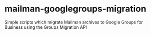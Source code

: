 mailman-googlegroups-migration
==============================

Simple scripts which migrate Mailman archives to Google Groups for Business using the Groups Migration API
